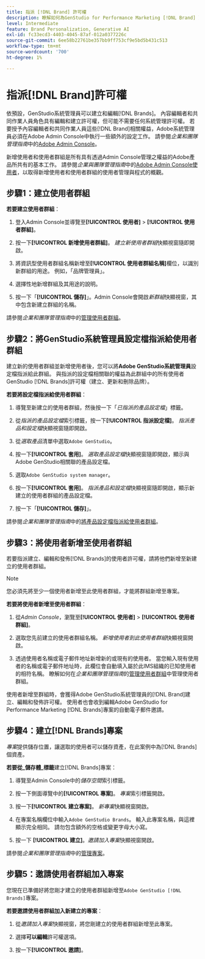 ```yaml
---
title: 指派 [!DNL Brand] 許可權
description: 瞭解如何為GenStudio for Performance Marketing [!DNL Brand] 建立者和編輯者指派權益。
level: Intermediate
feature: Brand Personalization, Generative AI
exl-id: fc33ecd3-4403-4045-87af-012a0377226c
source-git-commit: 6ee58b22761be357bb9ff753cf9e5bd5b431c513
workflow-type: tm+mt
source-wordcount: '700'
ht-degree: 1%

---
```


# 指派[!DNL Brand]許可權

依預設，GenStudio系統管理員可以建立和編輯[!DNL Brands]。 內容編輯者和共同作業人員角色具有編輯和建立許可權，但可能不需要任何系統管理許可權。 若要授予內容編輯者和共同作業人員這些[!DNL Brand]相關權益，Adobe系統管理員必須在Adobe Admin Console中執行一些額外的設定工作。 請參閱&#x200B;_企業和團隊管理指南_&#x200B;中的[Adobe Admin Console](https://helpx.adobe.com/enterprise/using/admin-console.html#Overview)。

新增使用者和使用者群組是所有具有透過Admin Console管理之權益的Adobe產品所共有的基本工作。 請參閱&#x200B;_企業與團隊管理指南_&#x200B;中的[Adobe Admin Console使用者](https://helpx.adobe.com/tw/enterprise/using/users.html)，以取得新增使用者和使用者群組的使用者管理與程式的概觀。

## 步驟1：建立使用者群組

**若要建立使用者群組**：

1. 登入Admin Console並導覽至&#x200B;**[!UICONTROL 使用者]** > **[!UICONTROL 使用者群組]**。

1. 按一下&#x200B;**[!UICONTROL 新增使用者群組]**。 _建立新使用者群組_&#x200B;快顯視窗隨即開啟。

1. 將資訊型使用者群組名稱新增至&#x200B;**[!UICONTROL 使用者群組名稱]**&#x200B;欄位，以識別新群組的用途。 例如，「品牌管理員」。

1. 選擇性地新增群組及其用途的說明。

1. 按一下「**[!UICONTROL 儲存]**」。Admin Console會開啟&#x200B;_新群組_&#x200B;快顯視窗，其中包含新建立群組的名稱。

請參閱&#x200B;_企業和團隊管理指南_&#x200B;中的[管理使用者群組](https://helpx.adobe.com/tw/enterprise/using/user-groups.html)。

## 步驟2：將GenStudio系統管理員設定檔指派給使用者群組

建立新的使用者群組並新增使用者後，您可以將&#x200B;**Adobe GenStudio系統管理員**&#x200B;設定檔指派給此群組。 與指派的設定檔相關聯的權益為此群組中的所有使用者GenStudio [!DNL Brands]許可權（建立、更新和刪除品牌）。

**若要將設定檔指派給使用者群組**：

1. 導覽至新建立的使用者群組，然後按一下「_已指派的產品設定檔_」標籤。

1. 從&#x200B;_指派的產品設定檔_&#x200B;索引標籤，按一下&#x200B;**[!UICONTROL 指派設定檔]**。 _指派產品和設定檔_&#x200B;快顯視窗隨即開啟。

1. 從&#x200B;_選取產品_&#x200B;清單中選取`Adobe GenStudio`。

1. 按一下&#x200B;**[!UICONTROL 套用]**。 _選取產品設定檔_&#x200B;快顯視窗隨即開啟，顯示與Adobe GenStudio相關聯的產品設定檔。

1. 選取`Adobe GenStudio system manager`。

1. 按一下&#x200B;**[!UICONTROL 套用]**。 _指派產品和設定檔_&#x200B;快顯視窗隨即開啟，顯示新建立的使用者群組的產品設定檔。

1. 按一下「**[!UICONTROL 儲存]**」。

請參閱&#x200B;_企業和團隊管理指南_&#x200B;中的[將產品設定檔指派給使用者群組](https://helpx.adobe.com/tw/enterprise/using/user-groups.html)。

## 步驟3：將使用者新增至使用者群組

若要指派建立、編輯和發佈[!DNL Brands]的使用者許可權，請將他們新增至新建立的使用者群組。

>[!NOTE]
>
>您必須先將至少一個使用者新增至此使用者群組，才能將群組新增至專案。

**若要將使用者新增至使用者群組**：

1. 從&#x200B;_Admin Console_，瀏覽至&#x200B;**[!UICONTROL 使用者]** > **[!UICONTROL 使用者群組]**。

1. 選取您先前建立的使用者群組名稱。 _新增使用者到此使用者群組_&#x200B;快顯視窗開啟。

1. 透過使用者名稱或電子郵件地址新增新的或現有的使用者。 當您輸入現有使用者的名稱或電子郵件地址時，此欄位會自動填入屬於此IMS組織的已知使用者的相符名稱。 瞭解如何在&#x200B;_企業和團隊管理指南_&#x200B;的[管理使用者群組](https://helpx.adobe.com/tw/enterprise/using/user-groups.html)中管理使用者群組。

使用者新增至群組時，會獲得Adobe GenStudio系統管理員的[!DNL Brand]建立、編輯和發佈許可權。 使用者也會收到編輯Adobe GenStudio for Performance Marketing [!DNL Brands]專案的自動電子郵件邀請。

## 步驟4：建立[!DNL Brands]專案

_專案_&#x200B;提供儲存位置，讓選取的使用者可以儲存資產，在此案例中為[!DNL Brands]個資產。

**若要從&#x200B;_儲存體_標籤**&#x200B;建立[!DNL Brands]專案：

1. 導覽至Admin Console中的&#x200B;_儲存空間_&#x200B;索引標籤。

1. 按一下側面導覽中的&#x200B;**[!UICONTROL 專案]**。 _專案_&#x200B;索引標籤開啟。

1. 按一下&#x200B;**[!UICONTROL 建立專案]**。 _新專案_&#x200B;快顯視窗開啟。

1. 在專案名稱欄位中輸入`Adobe GenStudio Brands`。 輸入此專案名稱，與這裡顯示完全相同。 請勿包含額外的空格或變更字母大小寫。

1. 按一下 **[!UICONTROL 建立]**。_邀請加入專案_&#x200B;快顯視窗開啟。

請參閱&#x200B;_企業和團隊管理指南_&#x200B;中的[管理專案](https://helpx.adobe.com/enterprise/using/projects-in-business-storage.html)。

## 步驟5：邀請使用者群組加入專案

您現在已準備好將您剛才建立的使用者群組新增至`Adobe GenStudio [!DNL Brands]`專案。

**若要邀請使用者群組加入新建立的專案**：

1. 從&#x200B;_邀請加入專案_&#x200B;快顯視窗，將您剛建立的使用者群組新增至此專案。

1. 選擇&#x200B;**可以編輯**&#x200B;許可權選項。

1. 按一下&#x200B;**[!UICONTROL 邀請]**。
